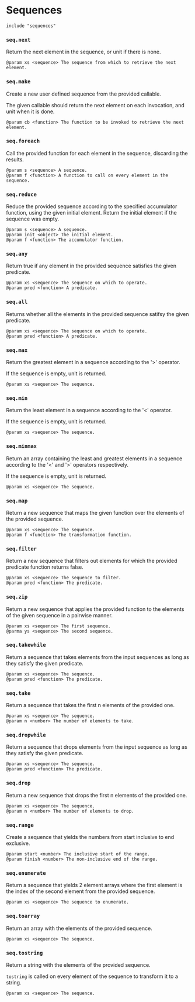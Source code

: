 # Sequences

```
include "sequences"
```

### `seq.next`

Return the next element in the sequence, or unit if there is none.

```
@param xs <sequence> The sequence from which to retrieve the next element.
```

### `seq.make`

Create a new user defined sequence from the provided callable.

The given callable should return the next element on each invocation, and
unit when it is done.

```
@param cb <function> The function to be invoked to retrieve the next element.
```

### `seq.foreach`

Call the provided function for each element in the sequence, discarding
the results.

```
@param s <sequence> A sequence.
@param f <function> A function to call on every element in the sequence.
```

### `seq.reduce`

Reduce the provided sequence according to the specified accumulator function,
using the given initial element. Return the initial element if the sequence
was empty.

```
@param s <sequence> A sequence.
@param init <object> The initial element.
@param f <function> The accumulator function.
```

### `seq.any`

Return true if any element in the provided sequence satisfies the given
predicate.

```
@param xs <sequence> The sequence on which to operate.
@param pred <function> A predicate.
```

### `seq.all`

Returns whether all the elements in the provided sequence satifsy
the given predicate.

```
@param xs <sequence> The sequence on which to operate.
@param pred <function> A predicate.
```

### `seq.max`

Return the greatest element in a sequence according to the '>' operator.

If the sequence is empty, unit is returned.

```
@param xs <sequence> The sequence.
```

### `seq.min`

Return the least element in a sequence according to the '<' operator.

If the sequence is empty, unit is returned.

```
@param xs <sequence> The sequence.
```

### `seq.minmax`

Return an array containing the least and greatest elements in a sequence
according to the '<' and '>' operators respectively.

If the sequence is empty, unit is returned.

```
@param xs <sequence> The sequence.
```

### `seq.map`

Return a new sequence that maps the given function over the elements of the
provided sequence.

```
@param xs <sequence> The sequence.
@param f <function> The transformation function.
```

### `seq.filter`

Return a new sequence that filters out elements for which the provided
predicate function returns false.

```
@param xs <sequence> The sequence to filter.
@param pred <function> The predicate.
```

### `seq.zip`

Return a new sequence that applies the provided function to the elements of
the given sequence in a pairwise manner.

```
@param xs <sequence> The first sequence.
@parma ys <sequence> The second sequence.
```

### `seq.takewhile`

Return a sequence that takes elements from the input sequences as long as
they satisfy the given predicate.

```
@param xs <sequence> The sequence.
@param pred <function> The predicate.
```

### `seq.take`

Return a sequence that takes the first n elements of the provided one.

```
@param xs <sequence> The sequence.
@param n <number> The number of elements to take.
```

### `seq.dropwhile`

Return a sequence that drops elements from the input sequence as long as they
satisfy the given predicate.

```
@param xs <sequence> The sequence.
@param pred <function> The predicate.
```

### `seq.drop`

Return a new sequence that drops the first n elements of the provided one.

```
@param xs <sequence> The sequence.
@param n <number> The number of elements to drop.
```

### `seq.range`

Create a sequence that yields the numbers from start inclusive to end
exclusive.

```
@param start <number> The inclusive start of the range.
@param finish <number> The non-inclusive end of the range.
```

### `seq.enumerate`

Return a sequence that yields 2 element arrays where the first element is the
index of the second element from the provided sequence.

```
@param xs <sequence> The sequence to enumerate.
```

### `seq.toarray`

Return an array with the elements of the provided sequence.

```
@param xs <sequence> The sequence.
```

### `seq.tostring`

Return a string with the elements of the provided sequence.

`tostring` is called on every element of the sequence to transform it to a
string.

```
@param xs <sequence> The sequence.
```
